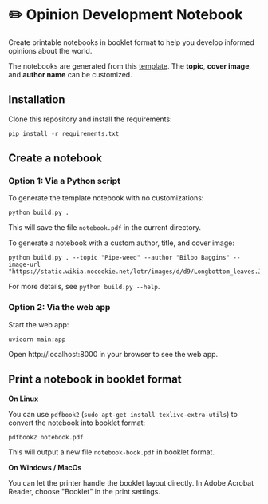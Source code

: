 # ✏️ Opinion Development Notebook

Create printable notebooks in booklet format to help you develop informed opinions about the world.

The notebooks are generated from this [template](./notebook.pdf). The **topic**, **cover image**, and **author name** can be customized.

## Installation

Clone this repository and install the requirements:

```{sh}
pip install -r requirements.txt
```

## Create a notebook

### Option 1: Via a Python script

To generate the template notebook with no customizations:

```{sh}
python build.py .
```

This will save the file `notebook.pdf` in the current directory.

To generate a notebook with a custom author, title, and cover image:

```{sh}
python build.py . --topic "Pipe-weed" --author "Bilbo Baggins" --image-url "https://static.wikia.nocookie.net/lotr/images/d/d9/Longbottom_leaves.JPG"
```

For more details, see `python build.py --help`.

### Option 2: Via the web app

Start the web app:

```
uvicorn main:app
```

Open http://localhost:8000 in your browser to see the web app.

## Print a notebook in booklet format

**On Linux**

You can use `pdfbook2` (`sudo apt-get install texlive-extra-utils`) to convert the notebook into booklet format:

```{sh}
pdfbook2 notebook.pdf
```

This will output a new file `notebook-book.pdf` in booklet format.

**On Windows / MacOs**

You can let the printer handle the booklet layout directly. In Adobe Acrobat Reader, choose "Booklet" in the print settings.